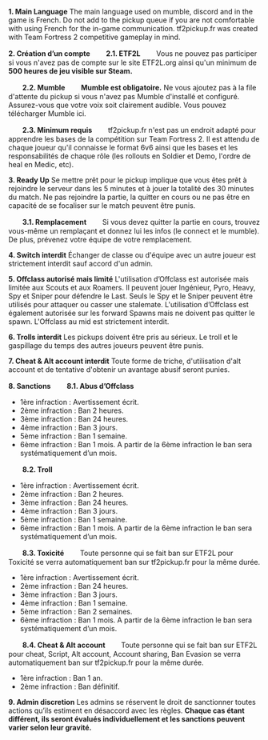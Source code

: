 **1. Main Language**
The main language used on mumble, discord and in the game is French. Do not add to the pickup queue if you are not comfortable with using French for the in-game communication. tf2pickup.fr was created with Team Fortress 2 competitive gameplay in mind.

**2. Création d’un compte**
　　**2.1. ETF2L**
 　　Vous ne pouvez pas participer si vous n'avez pas de compte sur le site ETF2L.org ainsi qu'un minimum de __500 heures de jeu visible sur Steam.__

　　**2.2. Mumble**
　　__Mumble est obligatoire.__ Ne vous ajoutez pas à la file d'attente du pickup si vous n'avez pas Mumble d'installé et configuré. Assurez-vous que votre voix soit clairement audible. Vous pouvez télécharger Mumble ici.

　　**2.3. Minimum requis**
　　tf2pickup.fr n'est pas un endroit adapté pour apprendre les bases de la compétition sur Team Fortress 2. Il est attendu de chaque joueur qu'il connaisse le format 6v6 ainsi que les bases et les responsabilités de chaque rôle (les rollouts en Soldier et Demo, l'ordre de heal en Medic, etc).

**3. Ready Up**
Se mettre prêt pour le pickup implique que vous êtes prêt à rejoindre le serveur dans les 5 minutes et à jouer la totalité des 30 minutes du match. Ne pas rejoindre la partie, la quitter en cours ou ne pas être en capacité de se focaliser sur le match peuvent être punis.

　　**3.1. Remplacement**
　　Si vous devez quitter la partie en cours, trouvez vous-même un remplaçant et donnez lui les infos (le connect et le mumble). De plus, prévenez votre équipe de votre remplacement.

**4. Switch interdit**
Échanger de classe ou d'équipe avec un autre joueur est strictement interdit sauf accord d'un admin.

**5. Offclass autorisé mais limité**
L'utilisation d’Offclass est autorisée mais limitée aux Scouts et aux Roamers. Il peuvent jouer Ingénieur, Pyro, Heavy, Spy et Sniper pour défendre le Last. Seuls le Spy et le Sniper peuvent être utilisés pour attaquer ou casser une stalemate. L'utilisation d’Offclass est également autorisée sur les forward Spawns mais ne doivent pas quitter le spawn. L'Offclass au mid est strictement interdit.

**6. Trolls interdit**
Les pickups doivent être pris au sérieux. Le troll et le gaspillage du temps des autres joueurs peuvent être punis.


**7. Cheat & Alt account interdit**
Toute forme de triche, d'utilisation d'alt account et de tentative d'obtenir un avantage abusif seront punies.

**8. Sanctions**
　　**8.1. Abus d’Offclass**

- 1ère infraction : Avertissement écrit.
- 2ème infraction : Ban 2 heures.
- 3ème infraction :  Ban 24 heures.
- 4ème infraction : Ban 3 jours.
- 5ème infraction : Ban 1 semaine.
- 6ème infraction : Ban 1 mois.
A partir de la 6ème infraction le ban sera systématiquement d’un mois.

　　**8.2. Troll**
- 1ère infraction : Avertissement écrit.
- 2ème infraction : Ban 2 heures.
- 3ème infraction :  Ban 24 heures.
- 4ème infraction : Ban 3 jours.
- 5ème infraction : Ban 1 semaine.
- 6ème infraction : Ban 1 mois.
A partir de la 6ème infraction le ban sera systématiquement d’un mois.

　　**8.3. Toxicité**
　　Toute personne qui se fait ban sur ETF2L pour Toxicité se verra automatiquement ban sur tf2pickup.fr pour la même durée.
- 1ère infraction : Avertissement écrit.
- 2ème infraction : Ban 24 heures.
- 3ème infraction :  Ban 3 jours.
- 4ème infraction : Ban 1 semaine.
- 5ème infraction : Ban 2 semaines.
- 6ème infraction : Ban 1 mois.
A partir de la 6ème infraction le ban sera systématiquement d’un mois.

　　**8.4. Cheat & Alt account**
　　Toute personne qui se fait ban sur ETF2L pour cheat, Script, Alt account, Account sharing, Ban Evasion se verra automatiquement ban sur tf2pickup.fr pour la même durée. 
- 1ère infraction : Ban 1 an.
- 2ème infraction : Ban définitif.

**9. Admin discretion**
Les admins se réservent le droit de sanctionner toutes actions qu’ils estiment en désaccord avec les règles. **Chaque cas étant différent, ils seront  évalués individuellement et les sanctions peuvent varier selon leur gravité.**
